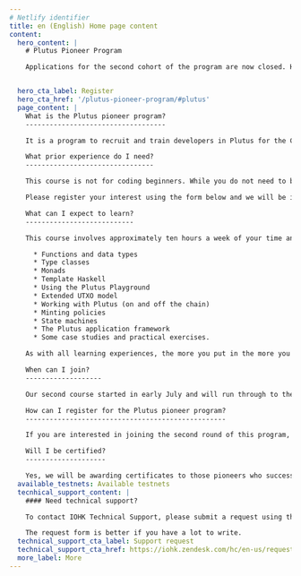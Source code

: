 ```yaml
---
# Netlify identifier
title: en (English) Home page content
content:
  hero_content: |
    # Plutus Pioneer Program

    Applications for the second cohort of the program are now closed. However, we continue welcoming applications from developers for future courses we will be running later this year.


  hero_cta_label: Register
  hero_cta_href: '/plutus-pioneer-program/#plutus'
  page_content: |
    What is the Plutus pioneer program?
    -----------------------------------

    It is a program to recruit and train developers in Plutus for the Cardano ecosystem. When you join this program, you will become part of a group with early access to a set of courses that teach you the core principles of how to code in both Haskell and Plutus. It will be highly interactive, with weekly videos, exercises, and Q&A sessions, along with exclusive access to the creators and key experts in the language. You will also be able to join a dedicated community channel, created to help pioneers connect to each other as you learn.

    What prior experience do I need?
    --------------------------------

    This course is not for coding beginners. While you do not need to be an expert in formal methods, programming experience and a general aptitude for logical and mathematical thinking are highly desirable. Some prior knowledge of Haskell or functional programming is also recommended, as Plutus is heavily based on Haskell and includes advanced features like Template Haskell, type-level programming, and effect systems. We recommend that you read the [Learn You a Haskell guide](http://learnyouahaskell.com/) before taking the course.

    Please register your interest using the form below and we will be in touch when we have fresh course dates to offer.

    What can I expect to learn?
    ---------------------------

    This course involves approximately ten hours a week of your time and efforts. It covers the building blocks of Haskell and Plutus, including:

      * Functions and data types
      * Type classes
      * Monads
      * Template Haskell
      * Using the Plutus Playground
      * Extended UTXO model
      * Working with Plutus (on and off the chain)
      * Minting policies
      * State machines
      * The Plutus application framework
      * Some case studies and practical exercises. 

    As with all learning experiences, the more you put in the more you will get out!

    When can I join?
    -------------------

    Our second course started in early July and will run through to the end of August. Depending on demand, we plan to open up a third cohort later in the autumn, so please register your interest today to hear more in due course.

    How can I register for the Plutus pioneer program?
    --------------------------------------------------

    If you are interested in joining the second round of this program, please complete the registration form below. You will receive a short application form, and we will be in touch.

    Will I be certified?
    --------------------

    Yes, we will be awarding certificates to those pioneers who successfully complete the entire program. Certificates will be represented as non-fungible tokens (NFTs) (on the testnet) and locked by a Plutus contract. Pioneers can demonstrate their qualification by constructing an appropriate transaction to unlock their individual token.
  available_testnets: Available testnets
  tecnhical_support_content: |
    #### Need technical support?

    To contact IOHK Technical Support, please submit a request using the Submit a request form. You can also click on the Support button at the bottom right of your screen.

    The request form is better if you have a lot to write.
  technical_support_cta_label: Support request
  technical_support_cta_href: https://iohk.zendesk.com/hc/en-us/requests/new/
  more_label: More
---
```

